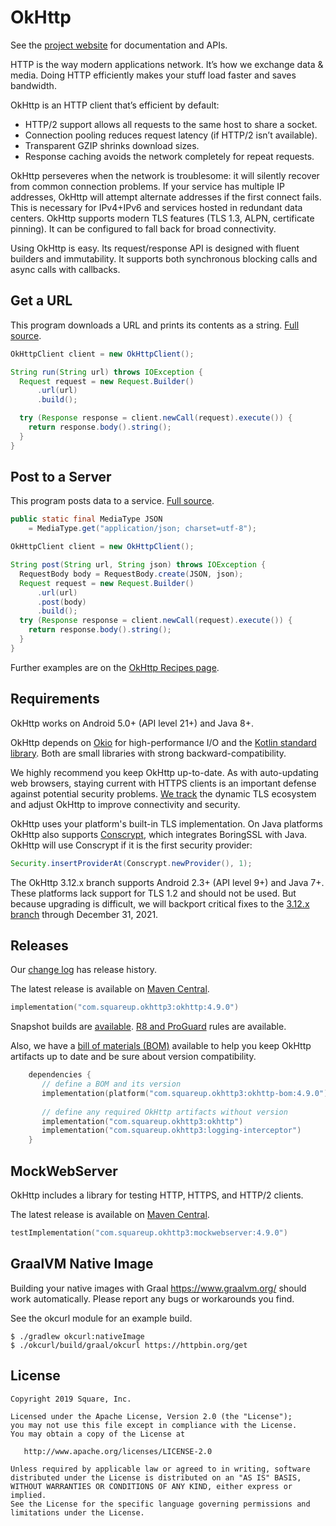 OkHttp
======

See the [project website][okhttp] for documentation and APIs.

HTTP is the way modern applications network. It’s how we exchange data & media. Doing HTTP
efficiently makes your stuff load faster and saves bandwidth.

OkHttp is an HTTP client that’s efficient by default:

 * HTTP/2 support allows all requests to the same host to share a socket.
 * Connection pooling reduces request latency (if HTTP/2 isn’t available).
 * Transparent GZIP shrinks download sizes.
 * Response caching avoids the network completely for repeat requests.

OkHttp perseveres when the network is troublesome: it will silently recover from common connection
problems. If your service has multiple IP addresses, OkHttp will attempt alternate addresses if the
first connect fails. This is necessary for IPv4+IPv6 and services hosted in redundant data
centers. OkHttp supports modern TLS features (TLS 1.3, ALPN, certificate pinning). It can be
configured to fall back for broad connectivity.

Using OkHttp is easy. Its request/response API is designed with fluent builders and immutability. It
supports both synchronous blocking calls and async calls with callbacks.


Get a URL
---------

This program downloads a URL and prints its contents as a string. [Full source][get_example].

```java
OkHttpClient client = new OkHttpClient();

String run(String url) throws IOException {
  Request request = new Request.Builder()
      .url(url)
      .build();

  try (Response response = client.newCall(request).execute()) {
    return response.body().string();
  }
}
```


Post to a Server
----------------

This program posts data to a service. [Full source][post_example].

```java
public static final MediaType JSON
    = MediaType.get("application/json; charset=utf-8");

OkHttpClient client = new OkHttpClient();

String post(String url, String json) throws IOException {
  RequestBody body = RequestBody.create(JSON, json);
  Request request = new Request.Builder()
      .url(url)
      .post(body)
      .build();
  try (Response response = client.newCall(request).execute()) {
    return response.body().string();
  }
}
```

Further examples are on the [OkHttp Recipes page][recipes].


Requirements
------------

OkHttp works on Android 5.0+ (API level 21+) and Java 8+.

OkHttp depends on [Okio][okio] for high-performance I/O and the [Kotlin standard library][kotlin]. Both are small libraries with strong backward-compatibility.

We highly recommend you keep OkHttp up-to-date. As with auto-updating web browsers, staying current
with HTTPS clients is an important defense against potential security problems. [We
track][tls_history] the dynamic TLS ecosystem and adjust OkHttp to improve connectivity and
security.

OkHttp uses your platform's built-in TLS implementation. On Java platforms OkHttp also supports
[Conscrypt][conscrypt], which integrates BoringSSL with Java. OkHttp will use Conscrypt if it is
the first security provider:

```java
Security.insertProviderAt(Conscrypt.newProvider(), 1);
```

The OkHttp 3.12.x branch supports Android 2.3+ (API level 9+) and Java 7+. These platforms lack
support for TLS 1.2 and should not be used. But because upgrading is difficult, we will backport
critical fixes to the [3.12.x branch][okhttp_312x] through December 31, 2021.


Releases
--------

Our [change log][changelog] has release history.

The latest release is available on [Maven Central](https://search.maven.org/artifact/com.squareup.okhttp3/okhttp/4.9.0/jar).

```kotlin
implementation("com.squareup.okhttp3:okhttp:4.9.0")
```

Snapshot builds are [available][snap]. [R8 and ProGuard][r8_proguard] rules are available.

Also, we have a [bill of materials (BOM)][bom] available to help you keep OkHttp artifacts up to date and be sure about version compatibility.

```kotlin
    dependencies {
       // define a BOM and its version
       implementation(platform("com.squareup.okhttp3:okhttp-bom:4.9.0"))
       
       // define any required OkHttp artifacts without version
       implementation("com.squareup.okhttp3:okhttp")
       implementation("com.squareup.okhttp3:logging-interceptor")
    }
```

MockWebServer
-------------

OkHttp includes a library for testing HTTP, HTTPS, and HTTP/2 clients.

The latest release is available on [Maven Central](https://search.maven.org/artifact/com.squareup.okhttp3/mockwebserver/4.9.0/jar).

```kotlin
testImplementation("com.squareup.okhttp3:mockwebserver:4.9.0")
```

GraalVM Native Image
--------------------

Building your native images with Graal https://www.graalvm.org/ should work automatically.
Please report any bugs or workarounds you find.

See the okcurl module for an example build.

```shell
$ ./gradlew okcurl:nativeImage
$ ./okcurl/build/graal/okcurl https://httpbin.org/get
```

License
-------

```
Copyright 2019 Square, Inc.

Licensed under the Apache License, Version 2.0 (the "License");
you may not use this file except in compliance with the License.
You may obtain a copy of the License at

   http://www.apache.org/licenses/LICENSE-2.0

Unless required by applicable law or agreed to in writing, software
distributed under the License is distributed on an "AS IS" BASIS,
WITHOUT WARRANTIES OR CONDITIONS OF ANY KIND, either express or implied.
See the License for the specific language governing permissions and
limitations under the License.
```

 [bom]: https://docs.gradle.org/6.2/userguide/platforms.html#sub:bom_import
 [changelog]: http://square.github.io/okhttp/changelog/
 [conscrypt]: https://github.com/google/conscrypt/
 [get_example]: https://raw.github.com/square/okhttp/master/samples/guide/src/main/java/okhttp3/guide/GetExample.java
 [kotlin]: https://kotlinlang.org/
 [okhttp3_pro]: https://github.com/square/okhttp/blob/master/okhttp/src/main/resources/META-INF/proguard/okhttp3.pro
 [okhttp_312x]: https://github.com/square/okhttp/tree/okhttp_3.12.x
 [okhttp]: https://square.github.io/okhttp/
 [okio]: https://github.com/square/okio
 [post_example]: https://raw.github.com/square/okhttp/master/samples/guide/src/main/java/okhttp3/guide/PostExample.java
 [r8_proguard]: https://square.github.io/okhttp/r8_proguard/
 [recipes]: http://square.github.io/okhttp/recipes/
 [snap]: https://oss.sonatype.org/content/repositories/snapshots/
 [tls_history]: https://square.github.io/okhttp/tls_configuration_history/
